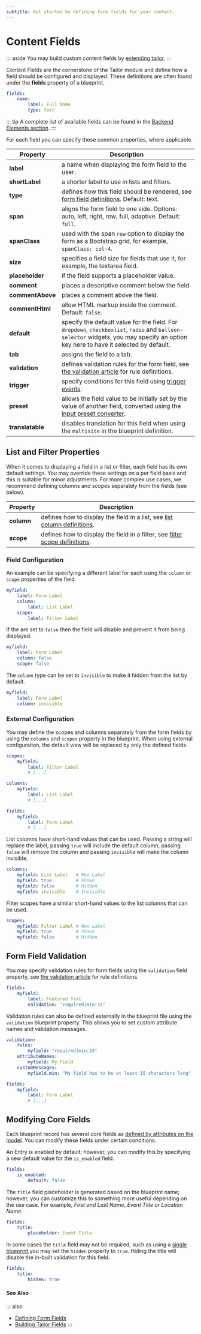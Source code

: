```yaml
---
subtitle: Get started by defining form fields for your content.
---
```

# Content Fields

::: aside
You may build custom content fields by [extending tailor](../../extend/tailor-fields.md).
:::

Content Fields are the cornerstone of the Tailor module and define how a field should be configured and displayed. These definitions are often found under the **fields** property of a blueprint.

```yaml
fields:
    name:
        label: Full Name
        type: text
```

::: tip
A complete list of available fields can be found in the [Backend Elements section](../../element/form-fields.md).
:::

For each field you can specify these common properties, where applicable.

Property | Description
------------- | -------------
**label** | a name when displaying the form field to the user.
**shortLabel** | a shorter label to use in lists and filters.
**type** | defines how this field should be rendered, see [form field definitions](../../element/form-fields.md). Default: text.
**span** | aligns the form field to one side. Options: auto, left, right, row, full, adaptive. Default: `full`.
**spanClass** | used with the span `row` option to display the form as a Bootstrap grid, for example, `spanClass: col-4`.
**size** | specifies a field size for fields that use it, for example, the textarea field.
**placeholder** | if the field supports a placeholder value.
**comment** | places a descriptive comment below the field.
**commentAbove** | places a comment above the field.
**commentHtml** | allow HTML markup inside the comment. Default: `false`.
**default** | specify the default value for the field. For `dropdown`, `checkboxlist`, `radio` and `balloon-selector` widgets, you may specify an option key here to have it selected by default.
**tab** | assigns the field to a tab.
**validation** | defines validation rules for the form field, see [the validation article](../../extend/services/validation.md) for rule definitions.
**trigger** | specify conditions for this field using [trigger events](../../element/form-fields.md).
**preset** | allows the field value to be initially set by the value of another field, converted using the [input preset converter](../../element/form-fields.md).
**translatable** | disables translation for this field when using the `multisite` in the blueprint definition.

## List and Filter Properties

When it comes to displaying a field in a list or filter, each field has its own default settings. You may override these settings on a per field basis and this is suitable for minor adjustments. For more complex use cases, we recommend defining columns and scopes separately from the fields (see below).

Property | Description
------------- | -------------
**column** | defines how to display the field in a list, see [list column definitions](../../element/list-columns.md).
**scope** | defines how to display the field in a filter, see [filter scope definitions](../../element/filter-scopes.md).

### Field Configuration

An example can be specifying a different label for each using the `column` or `scope` properties of the field.

```yaml
myfield:
    label: Form Label
    column:
        label: List Label
    scope:
        label: Filter Label
```

If the are set to `false` then the field will disable and prevent it from being displayed.

```yaml
myfield:
    label: Form Label
    column: false
    scope: false
```

The `column` type can be set to `invisible` to make it hidden from the list by default.

```yaml
myfield:
    label: Form Label
    column: invisible
```

### External Configuration

You may define the scopes and columns separately from the form fields by using the `columns` and `scopes` property in the blueprint. When using external configuration, the default view will be replaced by only the defined fields.

```yaml
scopes:
    myfield:
        label: Filter Label
        # [...]

columns:
    myfield:
        label: List Label
        # [...]

fields:
    myfield:
        label: Form Label
        # [...]
```

List columns have short-hand values that can be used. Passing a string will replace the label, passing `true` will include the default column, passing `false` will remove the column and passing `invisible` will make the column invisible.

```yaml
columns:
    myfield: List Label   # New Label
    myfield: true         # Shown
    myfield: false        # Hidden
    myfield: invisible    # Invisible
```

Filter scopes have a similar short-hand values to the list columns that can be used.

```yaml
scopes:
    myfield: Filter Label # New Label
    myfield: true         # Shown
    myfield: false        # Hidden
```

## Form Field Validation

You may specify validation rules for form fields using the `validation` field property, see [the validation article](../../extend/services/validation.md) for rule definitions.

```yaml
fields:
    myfield:
        label: Featured Text
        validation: "required|min:15"
```

Validation rules can also be defined externally in the blueprint file using the `validation` blueprint property. This allows you to set custom attribute names and validation messages.

```yaml
validation:
    rules:
        myfield: "required|min:15"
    attributeNames:
        myfield: My Field
    customMessages:
        myfield.min: "My field has to be at least 15 characters long"

fields:
    myfield:
        label: Form Label
        # [...]
```

## Modifying Core Fields

Each blueprint record has several core fields as [defined by attributes on the model](./models.md). You can modify these fields under certain conditions.

An Entry is enabled by default; however, you can modify this by specifying a new default value for the `is_enabled` field.

```yaml
fields:
    is_enabled:
        default: false
```

The `title` field placeholder is generated based on the blueprint name; however, you can customize this to something more useful depending on the use case. For example, _First and Last Name_, _Event Title_ or _Location Name_.

```yaml
fields:
    title:
        placeholder: Event Title
```

In some cases the `title` field may not be required, such as using a [single blueprint](./blueprints.md),you may set the `hidden` property to `true`. Hiding the title will disable the in-built validation for this field.

```yaml
fields:
    title:
        hidden: true
```

#### See Also

::: also
* [Defining Form Fields](../../element/form-fields.md)
* [Building Tailor Fields](../../extend/tailor-fields.md)
:::
